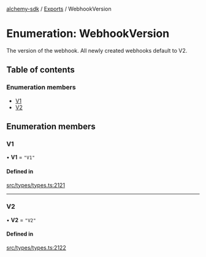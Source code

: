 [alchemy-sdk](../README.md) / [Exports](../modules.md) / WebhookVersion

# Enumeration: WebhookVersion

The version of the webhook. All newly created webhooks default to V2.

## Table of contents

### Enumeration members

- [V1](WebhookVersion.md#v1)
- [V2](WebhookVersion.md#v2)

## Enumeration members

### V1

• **V1** = `"V1"`

#### Defined in

[src/types/types.ts:2121](https://github.com/alchemyplatform/alchemy-sdk-js/blob/f2b072e/src/types/types.ts#L2121)

___

### V2

• **V2** = `"V2"`

#### Defined in

[src/types/types.ts:2122](https://github.com/alchemyplatform/alchemy-sdk-js/blob/f2b072e/src/types/types.ts#L2122)
